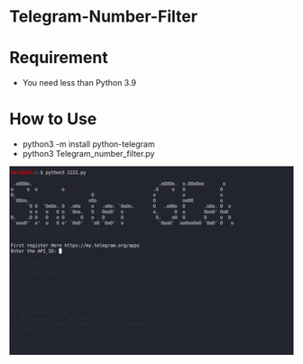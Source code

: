 # Telegram-Number-Filter
# Requirement
- You need less than Python 3.9
# How to Use
- python3 -m install python-telegram
- python3 Telegram_number_filter.py

![](images/image.png)
